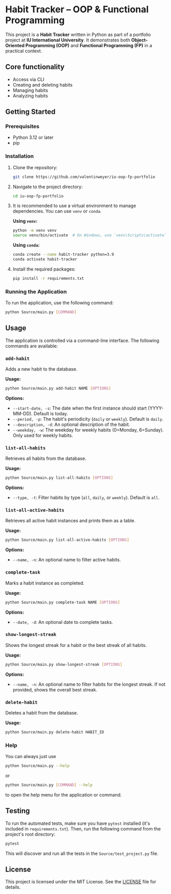# Habit Tracker – OOP & Functional Programming

This project is a **Habit Tracker** written in Python as part of a portfolio project at **IU International University**. It demonstrates both **Object-Oriented Programming (OOP)** and **Functional Programming (FP)** in a practical context.

## Core functionality
- Access via CLI 
- Creating and deleting habits
- Managing habits
- Analyzing habits

## Getting Started

### Prerequisites

- Python 3.12 or later
- pip

### Installation

1.  Clone the repository:
    ```bash
    git clone https://github.com/valentinweyer/iu-oop-fp-portfolio
    ```
2.  Navigate to the project directory:
    ```bash
    cd iu-oop-fp-portfolio
    ```
3.  It is recommended to use a virtual environment to manage dependencies. You can use `venv` or `conda`.

    **Using `venv`:**
    ```bash
    python -m venv venv
    source venv/bin/activate  # On Windows, use `venv\Scripts\activate`
    ```

    **Using `conda`:**
    ```bash
    conda create --name habit-tracker python=3.9
    conda activate habit-tracker
    ```
4.  Install the required packages:
    ```bash
    pip install -r requirements.txt
    ```

### Running the Application

To run the application, use the following command:

```bash
python Source/main.py [COMMAND]
```

## Usage

The application is controlled via a command-line interface. The following commands are available:

### `add-habit`

Adds a new habit to the database.

**Usage:**

```bash
python Source/main.py add-habit NAME [OPTIONS]
```

**Options:**

-   `--start-date, -s`: The date when the first instance should start (YYYY-MM-DD). Default is today.
-   `--period, -p`: The habit's periodicity (`daily` or `weekly`). Default is `daily`.
-   `--description, -d`: An optional description of the habit.
-   `--weekday, -w`: The weekday for weekly habits (0=Monday, 6=Sunday). Only used for weekly habits.

### `list-all-habits`

Retrieves all habits from the database.

**Usage:**

```bash
python Source/main.py list-all-habits [OPTIONS]
```

**Options:**

-   `--type, -t`: Filter habits by type (`all`, `daily`, or `weekly`). Default is `all`.

### `list-all-active-habits`

Retrieves all active habit instances and prints them as a table.

**Usage:**

```bash
python Source/main.py list-all-active-habits [OPTIONS]
```

**Options:**

-   `--name, -n`: An optional name to filter active habits.

### `complete-task`

Marks a habit instance as completed.

**Usage:**

```bash
python Source/main.py complete-task NAME [OPTIONS]
```

**Options:**

-   `--date, -d`: An optional date to complete tasks.

### `show-longest-streak`

Shows the longest streak for a habit or the best streak of all habits.

**Usage:**

```bash
python Source/main.py show-longest-streak [OPTIONS]
```

**Options:**

-   `--name, -n`: An optional name to filter habits for the longest streak. If not provided, shows the overall best streak.

### `delete-habit`

Deletes a habit from the database.

**Usage:**

```bash
python Source/main.py delete-habit HABIT_ID
```

### Help

You can always just use
```bash
python Source/main.py --help
```
or 
```bash
python Source/main.py [COMMAND] --help
```
to open the help menu for the application or command.

## Testing

To run the automated tests, make sure you have `pytest` installed (it's included in `requirements.txt`). Then, run the following command from the project's root directory:

```bash
pytest
```

This will discover and run all the tests in the `Source/test_project.py` file.

## License

This project is licensed under the MIT License. See the [LICENSE](LICENSE) file for details.

